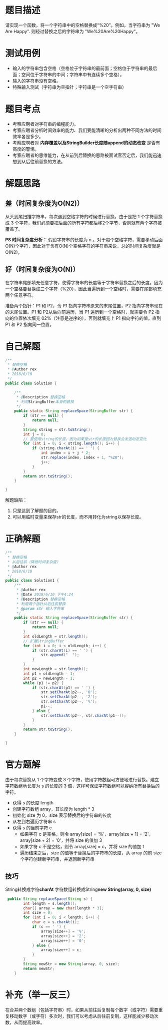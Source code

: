 # 题目描述
请实现一个函数，将一个字符串中的空格替换成“%20”。例如，当字符串为 "We Are Happy". 则经过替换之后的字符串为 "We%20Are%20Happy"。
# 测试用例
* 输入的字符串包含空格（空格位于字符串的最前面；空格位于字符串的最后面；空间位于字符串的中间；字符串中有连续多个空格）。
* 输入的字符串没有空格。
* 特殊输入测试（字符串为空指针；字符串是一个空字符串）

# 题目考点
* 考察应聘者对字符串的编程能力。
* 考察应聘者分析时间效率的能力、我们要能清晰的分析出两种不同方法的时间效率各是多少。
* 考察应聘者对 **内存覆盖以及StringBuilder长度随append的动态改变** 是否有高度的警惕。
* 考察应聘者的思维能力，在从前到后替换的思路被面试官否定后，我们能迅速想到从后往前替换的方法。

#  解题思路
## 差（时间复杂度为O(N2)）
从头到尾扫描字符串，每次遇到空格字符的时候进行替换，由于是把 1 个字符替换成 3 个字符，我们必须要把后面的所有字符都后移2个字节，否则就有两个字符被覆盖了。

**PS 时间复杂度分析：**
假设字符串的长度为 n 。对于每个空格字符，需要移动后面O(N)个字符，因此对于含有O(N)个空格字符的字符串来说，总的时间复杂度就是O(N2)。
## 好（时间复杂度为O(N)）
在字符串尾部填充任意字符，使得字符串的长度等于字符串替换之后的长度。因为一个空格要替换成三个字符（%20），因此当遍历到一个空格时，需要在尾部填充两个任意字符。

准备两个指针：P1 和 P2，令 P1 指向字符串原来的末尾位置，P2 指向字符串现在的末尾位置。P1 和 P2从后向前遍历，当 P1 遍历到一个空格时，就需要令 P2 指向的位置依次填充 02%（注意是逆序的），否则就填充上 P1 指向字符的值。直到 P1 和 P2 指向同一位置。
# 自己解题
```Java
/**
 * 替换空格
 * @Author rex
 * 2018/6/10
 */
public class Solution {

    /**
     * @Description 替换空格
     * 利用StringBuffer本身的替换
     */
    public static String replaceSpace(StringBuffer str) {
        if (str == null) {
            return null;
        }
        String string = str.toString();
        int j = 0;
        // 要使用string的长度，因为如果是str的长度因为替换会发送动态变化
        for (int i = 0; i < string.length(); i++) {
            if (string.charAt(i) == ' ') {
                int index = i + j * 2;
                str.replace(index, index + 1, "%20");
                j++;
            }
        }
        return str.toString();
    }

}
```
解题缺陷：
1. 只是达到了解题的目的。
2. 可以用临时变量来保存str的长度，而不用转化为string以保存长度。

# 正确解题
```java
/**
 * 替换空格
 * 从后往前（降低时间复杂度）
 * @Author rex
 * 2018/6/10
 */
public class Solution1 {
    /**
     * @Author rex
     * @Date 2018/6/10 下午4:24
     * @Description 替换空格
     * 利用两个指针从后往前替换
     * @param str 输入字符串
     */
    public static String replaceSpace(StringBuffer str) {
        if (str == null) {
            return null;
        }
        int oldLength = str.length();
        // 扩展StringBuffer
        for (int i = 0; i < oldLength; i++) {
            if (str.charAt(i) == ' ') {
                str.append("  ");
            }
        }
        int newLength = str.length();
        int p1 = oldLength - 1;
        int p2 = newLength - 1;
        while (p1 != p2) {
            if (str.charAt(p1) == ' ') {
                str.setCharAt(p2--, '0');
                str.setCharAt(p2--, '2');
                str.setCharAt(p2--, '%');
                p1--;
            } else {
                str.setCharAt(p2--, str.charAt(p1--));
            }
        }
        return str.toString();
    }

}
```

# 官方题解
由于每次替换从 1 个字符变成 3 个字符，使用字符数组可方便地进行替换。建立字符数组地长度为 s 的长度的 3 倍，这样可保证字符数组可以容纳所有替换后的字符。

* 获得 s 的长度 length
* 创建字符数组 array，其长度为 length * 3
* 初始化 size 为 0，size 表示替换后的字符串的长度
* 从左到右遍历字符串 s
* 获得 s 的当前字符 c
	* 如果字符 c 是空格，则令 array[size] = '%'，array[size + 1] = '2'，array[size + 2] = '0'，并将 size 的值加 3
	* 如果字符 c 不是空格，则令 array[size] = c，并将 size 的值加 1
	* 遍历结束之后，size 的值等于替换后的字符串的长度，从 array 的前 size 个字符创建新字符串，并返回新字符串

## 技巧
String转换成字符**charAt**
字符数组转换成String**new String(array, 0, size)**
```java
 public String replaceSpace(String s) {
        int length = s.length();
        char[] array = new char[length * 3];
        int size = 0;
        for (int i = 0; i < length; i++) {
            char c = s.charAt(i);
            if (c == ' ') {
                array[size++] = '%';
                array[size++] = '2';
                array[size++] = '0';
            } else {
                array[size++] = c;
            }
        }
        String newStr = new String(array, 0, size);
        return newStr;
    }
```


# 补充（举一反三）
在合并两个数组（包括字符串）时，如果从前往后复制每个数字（或字符）需要重复移动数字（或字符）多次时，我们可以考虑从后往前复制，这样能减少移动次数，从而提高效率。
